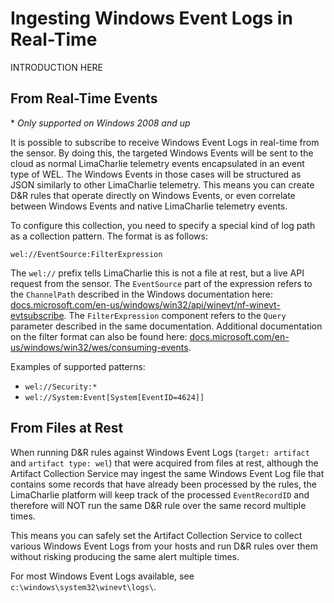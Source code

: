 # Ingesting Windows Event Logs in Real-Time

INTRODUCTION HERE

## From Real-Time Events
\* *Only supported on Windows 2008 and up*

It is possible to subscribe to receive Windows Event Logs in real-time from the sensor. By doing this, the targeted Windows Events will be sent to the cloud as normal LimaCharlie telemetry events encapsulated in an event type of WEL. The Windows Events in those cases will be structured as JSON similarly to other LimaCharlie telemetry. This means you can create D&R rules that operate directly on Windows Events, or even correlate between Windows Events and native LimaCharlie telemetry events.

To configure this collection, you need to specify a special kind of log path as a collection pattern. The format is as follows:

`wel://EventSource:FilterExpression`

The `wel://` prefix tells LimaCharlie this is not a file at rest, but a live API request from the sensor. The `EventSource` part of the expression refers to the `ChannelPath` described in the Windows documentation here: [docs.microsoft.com/en-us/windows/win32/api/winevt/nf-winevt-evtsubscribe](https://docs.microsoft.com/en-us/windows/win32/api/winevt/nf-winevt-evtsubscribe). The `FilterExpression` component refers to the `Query` parameter described in the same documentation. Additional documentation on the filter format can also be found here: [docs.microsoft.com/en-us/windows/win32/wes/consuming-events](https://docs.microsoft.com/en-us/windows/win32/wes/consuming-events).

Examples of supported patterns:

* `wel://Security:*`
* `wel://System:Event[System[EventID=4624]]`

## From Files at Rest

When running D&R rules against Windows Event Logs (`target: artifact` and `artifact type: wel`) that were acquired from files at rest, although the Artifact Collection Service may ingest the same Windows Event Log file that contains some records that have already been processed by the rules, the LimaCharlie platform will keep track of the processed `EventRecordID` and therefore will NOT run the same D&R rule over the same record multiple times.

This means you can safely set the Artifact Collection Service to collect various Windows Event Logs from your hosts and run D&R rules over them without risking producing the same alert multiple times.

For most Windows Event Logs available, see `c:\windows\system32\winevt\logs\`.